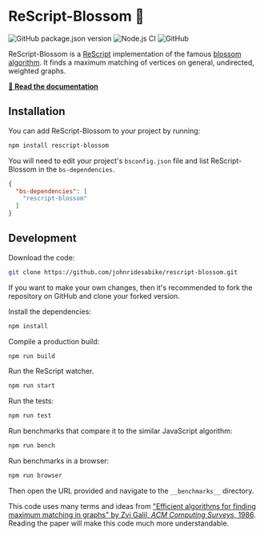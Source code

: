 # ReScript-Blossom 🌺

![GitHub package.json version](https://img.shields.io/github/package-json/v/johnridesabike/rescript-blossom)
![Node.js CI](https://github.com/johnridesabike/rescript-blossom/workflows/Node.js%20CI/badge.svg)
![GitHub](https://img.shields.io/github/license/johnridesabike/rescript-blossom)

ReScript-Blossom is a [ReScript](https://rescript-lang.org/) implementation of the
famous [blossom algorithm](https://en.wikipedia.org/wiki/Blossom_algorithm). It
finds a maximum matching of vertices on general, undirected, weighted graphs.

**[📖 Read the documentation](https://johnridesa.bike/rescript-blossom/)**

## Installation

You can add ReScript-Blossom to your project by running:
```sh
npm install rescript-blossom
```

You will need to edit your project's `bsconfig.json` file and list
ReScript-Blossom in the `bs-dependencies`.
```json
{
  "bs-dependencies": [
    "rescript-blossom"
  ]
}
```

## Development

Download the code:
```sh
git clone https://github.com/johnridesabike/rescript-blossom.git
```
If you want to make your own changes, then it's recommended to fork the
repository on GitHub and clone your forked version.

Install the dependencies:
```sh
npm install
```

Compile a production build:
```sh
npm run build
```

Run the ReScript watcher.
```sh
npm run start
```

Run the tests:
```sh
npm run test
```

Run benchmarks that compare it to the similar JavaScript algorithm:
```sh
npm run bench
```

Run benchmarks in a browser:
```sh
npm run browser
```
Then open the URL provided and navigate to the `__benchmarks__` directory.

This code uses many terms and ideas from
["Efficient algorithms for finding maximum matching in graphs" by Zvi Galil, *ACM Computing Surveys*, 1986](https://doi.org/10.1145/6462.6502).
Reading the paper will make this code much more understandable.

